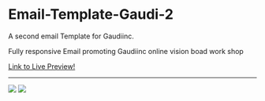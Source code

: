 # Email-Template-Gaudi-2
A second email Template for Gaudiinc. 

<p> Fully responsive Email promoting Gaudiinc online vision boad work shop </p>

[Link to Live Preview!](https://htmlpreview.github.io/?https://github.com/JakeD57/Email-Template-Gaudi-2/blob/master/index.html)
<hr>
<img src="https://i.ibb.co/qJ9hx7H/Visionboardsnip.png">
<img src="https://i.ibb.co/Qb1rXnr/Visionboardsnip2.png">
